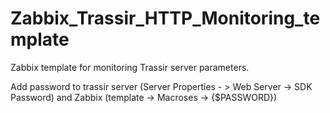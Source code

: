 # Zabbix_Trassir_HTTP_Monitoring_template
Zabbix template for monitoring Trassir server parameters.


Add password to trassir server (Server Properties - > Web Server -> SDK Password) and Zabbix (template -> Macroses -> {$PASSWORD}) 
